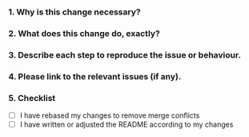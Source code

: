 <!--
Thank you for contributing to our devenv project!

It would be helpful if you could provide us with as much information as possible so we can better process your pull request.
Therefore you are given this description template.
-->

### 1. Why is this change necessary?

### 2. What does this change do, exactly?

### 3. Describe each step to reproduce the issue or behaviour.

### 4. Please link to the relevant issues (if any).

### 5. Checklist

- [ ] I have rebased my changes to remove merge conflicts
- [ ] I have written or adjusted the README according to my changes
